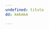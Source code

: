 ```yaml
---
undefined: titulo
dd: kmkmkm

---
```

<amp-img alt="A view of the sea"
src="![](https://app.forestry.io/sites/f3iuxx-vcylgya/body-media//uploads/2019/11/29/IMG_4189.jpg)"
width="900"
height="675"
layout="responsive">
</amp-img>